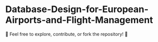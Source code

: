 # Database-Design-for-European-Airports-and-Flight-Management
📌 Feel free to explore, contribute, or fork the repository! 🚀
